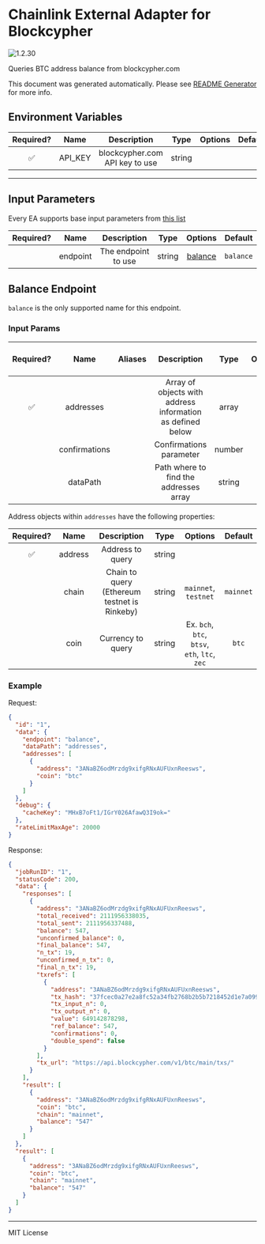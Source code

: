 # Chainlink External Adapter for Blockcypher

![1.2.30](https://img.shields.io/github/package-json/v/smartcontractkit/external-adapters-js?filename=packages/sources/blockcypher/package.json)

Queries BTC address balance from blockcypher.com

This document was generated automatically. Please see [README Generator](../../scripts#readme-generator) for more info.

## Environment Variables

| Required? |  Name   |          Description           |  Type  | Options | Default |
| :-------: | :-----: | :----------------------------: | :----: | :-----: | :-----: |
|    ✅     | API_KEY | blockcypher.com API key to use | string |         |         |

---

## Input Parameters

Every EA supports base input parameters from [this list](../../core/bootstrap#base-input-parameters)

| Required? |   Name   |     Description     |  Type  |           Options            |  Default  |
| :-------: | :------: | :-----------------: | :----: | :--------------------------: | :-------: |
|           | endpoint | The endpoint to use | string | [balance](#balance-endpoint) | `balance` |

## Balance Endpoint

`balance` is the only supported name for this endpoint.

### Input Params

| Required? |     Name      | Aliases |                        Description                         |  Type  | Options | Default  | Depends On | Not Valid With |
| :-------: | :-----------: | :-----: | :--------------------------------------------------------: | :----: | :-----: | :------: | :--------: | :------------: |
|    ✅     |   addresses   |         | Array of objects with address information as defined below | array  |         |          |            |                |
|           | confirmations |         |                  Confirmations parameter                   | number |         |   `6`    |            |                |
|           |   dataPath    |         |           Path where to find the addresses array           | string |         | `result` |            |                |

Address objects within `addresses` have the following properties:

| Required? |  Name   |                 Description                  |  Type  |                    Options                    |  Default  |
| :-------: | :-----: | :------------------------------------------: | :----: | :-------------------------------------------: | :-------: |
|    ✅     | address |               Address to query               | string |                                               |           |
|           |  chain  | Chain to query (Ethereum testnet is Rinkeby) | string |             `mainnet`, `testnet`              | `mainnet` |
|           |  coin   |              Currency to query               | string | Ex. `bch`, `btc`, `btsv`, `eth`, `ltc`, `zec` |   `btc`   |

### Example

Request:

```json
{
  "id": "1",
  "data": {
    "endpoint": "balance",
    "dataPath": "addresses",
    "addresses": [
      {
        "address": "3ANaBZ6odMrzdg9xifgRNxAUFUxnReesws",
        "coin": "btc"
      }
    ]
  },
  "debug": {
    "cacheKey": "MHxB7oFt1/IGrY026AfawQ3I9ok="
  },
  "rateLimitMaxAge": 20000
}
```

Response:

```json
{
  "jobRunID": "1",
  "statusCode": 200,
  "data": {
    "responses": [
      {
        "address": "3ANaBZ6odMrzdg9xifgRNxAUFUxnReesws",
        "total_received": 2111956338035,
        "total_sent": 2111956337488,
        "balance": 547,
        "unconfirmed_balance": 0,
        "final_balance": 547,
        "n_tx": 19,
        "unconfirmed_n_tx": 0,
        "final_n_tx": 19,
        "txrefs": [
          {
            "address": "3ANaBZ6odMrzdg9xifgRNxAUFUxnReesws",
            "tx_hash": "37fcec0a27e2a8fc52a34fb2768b2b5b7218452d1e7a099bb0f67c7e87056564",
            "tx_input_n": 0,
            "tx_output_n": 0,
            "value": 649142878298,
            "ref_balance": 547,
            "confirmations": 0,
            "double_spend": false
          }
        ],
        "tx_url": "https://api.blockcypher.com/v1/btc/main/txs/"
      }
    ],
    "result": [
      {
        "address": "3ANaBZ6odMrzdg9xifgRNxAUFUxnReesws",
        "coin": "btc",
        "chain": "mainnet",
        "balance": "547"
      }
    ]
  },
  "result": [
    {
      "address": "3ANaBZ6odMrzdg9xifgRNxAUFUxnReesws",
      "coin": "btc",
      "chain": "mainnet",
      "balance": "547"
    }
  ]
}
```

---

MIT License
